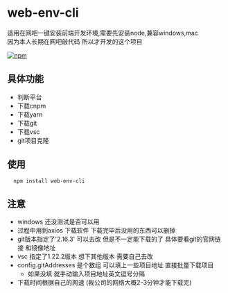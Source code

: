 # web-env-cli
适用在网吧一键安装前端开发环境,需要先安装node,兼容windows,mac  
因为本人长期在网吧敲代码 所以才开发的这个项目  


[![npm](https://img.shields.io/npm/v/npm.svg)](https://www.npmjs.com/package/web-env-cli)

## 具体功能  
+ 判断平台  
+ 下载cnpm  
+ 下载yarn  
+ 下载git  
+ 下载vsc  
+ git项目克隆

##  使用  
```
  npm install web-env-cli
```

## 注意  
+ windows 还没测试是否可以用
+ 过程中用到axios 下载软件 下载完毕后没用的东西可以删掉
+ git版本指定了'2.16.3' 可以去改 但是不一定能下载的了 具体要看git的官网链接 和镜像地址
+ vsc 指定了1.22.2版本 想下其他版本 需要自己去改
+ config.gitAddresses 是个数组 可以填上一些项目地址 直接批量下载项目
  + 如果没填 就手动输入项目地址英文逗号分隔
+ 下载时间根据自己的网速 (我公司的网络大概2-3分钟才能下载完)
